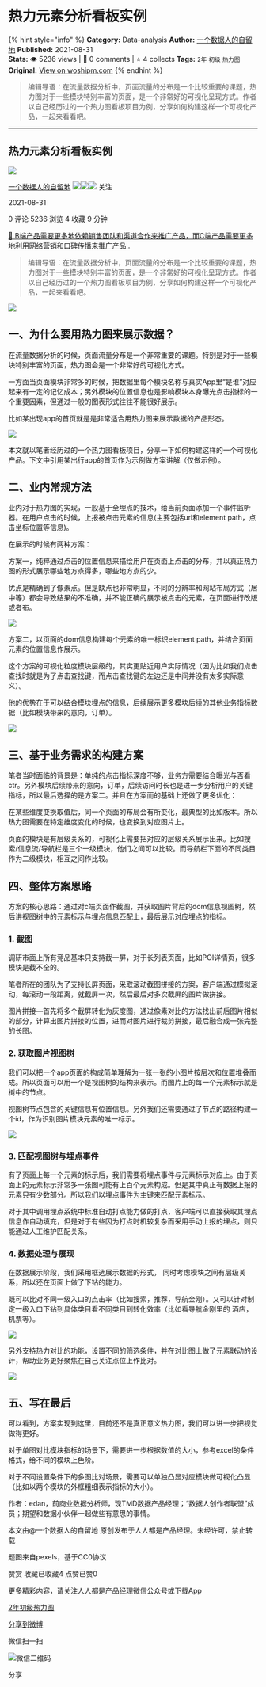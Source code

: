 # 热力元素分析看板实例
{% hint style="info" %}
**Category:** Data-analysis
**Author:** [一个数据人的自留地](https://www.woshipm.com/u/49446)
**Published:** 2021-08-31  
**Stats:** 👁️ 5236 views | 💬 0 comments | ⭐ 4 collects
**Tags:** `2年` `初级` `热力图`
**Original:** [View on woshipm.com](https://www.woshipm.com/data-analysis/5117431.html)
{% endhint %}
> 编辑导语：在流量数据分析中，页面流量的分布是一个比较重要的课题，热力图对于一些模块特别丰富的页面，是一个非常好的可视化呈现方式。作者以自己经历过的一个热力图看板项目为例，分享如何构建这样一个可视化产品，一起来看看吧。

---

## 热力元素分析看板实例

[![](https://image.woshipm.com/wp-files/2021/09/3YqDNh5meg7ejNmhJ5Ci.jpeg!/both/72x72)](https://www.woshipm.com/u/49446)

[一个数据人的自留地](https://www.woshipm.com/u/49446) ![](https://static.woshipm.com/tag/1121_1@2x.png)![](https://static.woshipm.com/tag/1301_1@2x.png)![](https://static.woshipm.com/tag/2103_1@2x.png) 关注

2021-08-31

0 评论 5236 浏览 4 收藏 9 分钟

[🔗 B端产品需要更多地依赖销售团队和渠道合作来推广产品，而C端产品需要更多地利用网络营销和口碑传播来推广产品..](https://ke.qidianla.com/courses/bcpm)

> 编辑导语：在流量数据分析中，页面流量的分布是一个比较重要的课题，热力图对于一些模块特别丰富的页面，是一个非常好的可视化呈现方式。作者以自己经历过的一个热力图看板项目为例，分享如何构建这样一个可视化产品，一起来看看吧。

![](https://image.woshipm.com/wp-files/2021/08/bpshy8dUJ4DEPWO8xXnm.jpg)

## 一、为什么要用热力图来展示数据？

在流量数据分析的时候，页面流量分布是一个非常重要的课题。特别是对于一些模块特别丰富的页面，热力图会是一个非常好的可视化方式。

一方面当页面模块非常多的时候，把数据里每个模块名称与真实App里“是谁”对应起来有一定的记忆成本；另外模块的位置信息也是影响模块本身曝光点击指标的一个重要因素，但通过一般的图表形式往往不能很好展示。

比如某出现app的首页就是是非常适合用热力图来展示数据的产品形态。

![](https://image.woshipm.com/wp-files/2021/08/vGFZdB1gRNK3wabLNYqb.png)

本文就以笔者经历过的一个热力图看板项目，分享一下如何构建这样的一个可视化产品。下文中引用某出行app的首页作为示例做方案讲解（仅做示例）。

## 二、业内常规方法

业内对于热力图的实现，一般基于全埋点的技术，给当前页面添加一个事件监听器。在用户点击的时候，上报被点击元素的信息(主要包括url和element path，点击坐标位置等信息)。

在展示的时候有两种方案：

方案一，纯粹通过点击的位置信息来描绘用户在页面上点击的分布，并以真正热力图的形式展示哪些地方点得多，哪些地方点的少。

优点是精确到了像素点。但是缺点也非常明显，不同的分辨率和网站布局方式（居中等）都会导致结果的不准确，并不能正确的展示被点击的元素，在页面进行改版或者布。

![](https://image.woshipm.com/wp-files/2021/08/IUuaLy1tchDJOwo82nat.png)

方案二，以页面的dom信息构建每个元素的唯一标识element path，并结合页面元素的位置信息作展示。

这个方案的可视化粒度模块层级的，其实更贴近用户实际情况（因为比如我们点击查找时就是为了点击查找键，而点击查找键的左边还是中间并没有太多实际意义）。

他的优势在于可以结合模块埋点的信息，后续展示更多模块后续的其他业务指标数据（比如模块带来的意向，订单）。

![](https://image.woshipm.com/wp-files/2021/08/JVP6VreS1aIylB4qi7bd.png)

## 三、基于业务需求的构建方案

笔者当时面临的背景是：单纯的点击指标深度不够，业务方需要结合曝光与否看ctr。另外模块后续带来的意向，订单，后续访问时长也是进一步分析用户的关键指标，所以最后选择的是方案二。并且在方案而的基础上还做了更多优化：

在某些维度变换取值后，同一个页面的布局会有所变化，最典型的比如版本。所以热力图需要在特定维度变化的时候，也变换到对应图片上。

页面的模块是有层级关系的，可视化上需要把对应的层级关系展示出来。比如搜索/信息流/导航栏是三个一级模块，他们之间可以比较。而导航栏下面的不同类目作为二级模块，相互之间作比较。

## 四、整体方案思路

方案的核心思路：通过对c端页面作截图，并获取图片背后的dom信息视图树，然后讲视图树中的元素标示与埋点信息匹配上，最后展示对应埋点的指标。

### 1\. 截图

调研市面上所有竞品基本只支持截一屏，对于长列表页面，比如POI详情页，很多模块是截不全的。

笔者所在的团队为了支持长屏页面，采取滚动截图拼接的方案，客户端通过模拟滚动，每滚动一段距离，就截屏一次，然后最后对多次截屏的图片做拼接。

图片拼接—首先将多个截屏转化为灰度图，通过像素对比的方法找出前后图片相似的部分，计算出图片拼接的位置，进而对图片进行裁剪拼接，最后融合成一张完整的长图。

### 2\. 获取图片视图树

我们可以把一个app页面的构成简单理解为一张一张的小图片按层次和位置堆叠而成。所以页面可以用一个是视图树的结构来表示。而图片上的每一个元素标示就是树中的节点。

视图树节点包含的关键信息有位置信息。另外我们还需要通过了节点的路径构建一个id，作为识别图片模块元素的唯一标示。

![](https://image.woshipm.com/wp-files/2021/08/gUZw5xZHOnkzv06gJMpW.png)

### 3\. 匹配视图树与埋点事件

有了页面上每一个元素的标示后，我们需要将埋点事件与元素标示对应上。由于页面上的元素标示非常多一张图可能有上百个元素构成。但是其中真正有数据上报的元素只有少数部分。所以我们以埋点事件为主键来匹配元素标示。

对于其中调用埋点系统中标准自动打点能力做的打点，客户端可以直接获取其埋点信息作自动填充，但是对于有些因为打点时机较复杂而采用手动上报的埋点，则只能通过人工维护匹配关系。

### 4\. 数据处理与展现

在数据展示阶段，我们采用框选展示数据的形式， 同时考虑模块之间有层级关系，所以还在页面上做了下钻的能力。

既可以比对不同一级入口的点击率（比如搜索，推荐，导航金刚）。又可以针对制定一级入口下钻到具体类目看不同类目到转化效率（比如看导航金刚里的 酒店，机票等）。

![](https://image.woshipm.com/wp-files/2021/08/pF32fBV7UczUIYedz7nb.png)

另外支持热力对比的功能，设置不同的筛选条件，并在对比图上做了元素联动的设计，帮助业务更好聚焦在自己关注点位上作比对。

![](https://image.woshipm.com/wp-files/2021/08/kt0gDttpUnJTRa3B3Zm6.png)

## 五、写在最后

可以看到，方案实现到这里，目前还不是真正意义热力图，我们可以进一步把视觉做得更好。

对于单图对比模块指标的场景下，需要进一步根据数值的大小，参考excel的条件格式，给不同的模块上色阶。

对于不同设置条件下的多图比对场景，需要可以单独凸显对应模块做可视化凸显（比如以两个模块的外框粗细表示指标的大小）。

作者：edan，前商业数据分析师，现TMD数据产品经理；“数据人创作者联盟”成员；期望和数据小伙伴一起做些有意思的事情。

本文由@一个数据人的自留地 原创发布于人人都是产品经理。未经许可，禁止转载

题图来自pexels，基于CC0协议

赞赏 收藏已收藏4 点赞已赞0

更多精彩内容，请关注人人都是产品经理微信公众号或下载App

[2年](https://www.woshipm.com/tag/2%e5%b9%b4)[初级](https://www.woshipm.com/tag/%e5%88%9d%e7%ba%a7)[热力图](https://www.woshipm.com/tag/%e7%83%ad%e5%8a%9b%e5%9b%be)

[分享到微博](https://service.weibo.com/share/share.php?appkey=2775287854&title=热力元素分析看板实例&url=https://www.woshipm.com/data-analysis/5117431.html&pic=https://image.woshipm.com/wp-files/2021/08/bpshy8dUJ4DEPWO8xXnm.jpg)

微信扫一扫

![微信二维码](https://api.pwmqr.com/qrcode/create/?url=https://www.woshipm.com/data-analysis/5117431.html)

分享